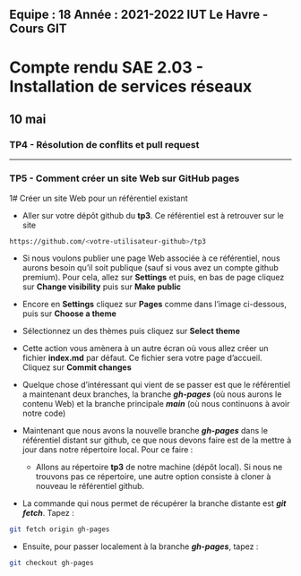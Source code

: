 **Equipe :** 18
**Année :** 2021-2022
**IUT Le Havre - Cours GIT**
--------------------------------------------------------------------------------------
# Compte rendu SAE 2.03 - Installation de services réseaux
## 10 mai
### TP4 - Résolution de conflits et pull request

--------------------------------------------------------------------------------------
### TP5 - Comment créer un site Web sur GitHub pages

1# Créer un site Web pour un référentiel existant

* Aller sur votre dépôt github du **tp3**. Ce référentiel est à retrouver sur le site 

```bash
https://github.com/<votre-utilisateur-github>/tp3
```

* Si nous voulons publier une page Web associée à ce référentiel, nous aurons besoin qu’il soit publique (sauf si vous avez un compte github premium). Pour cela, allez sur **Settings** et puis, en bas de page cliquez sur **Change visibility** puis sur **Make public**

* Encore en **Settings** cliquez sur **Pages** comme dans l’image ci-dessous, puis sur **Choose a theme**

* Sélectionnez un des thèmes puis cliquez sur **Select theme**

* Cette action vous amènera à un autre écran où vous allez créer un fichier **index.md** par défaut. Ce fichier sera votre page d’accueil. Cliquez sur **Commit changes**

* Quelque chose d’intéressant qui vient de se passer est que le référentiel a maintenant deux branches, la branche ***gh-pages*** (où nous aurons le contenu Web) et la branche principale ***main*** (où nous continuons à avoir notre code)

* Maintenant que nous avons la nouvelle branche ***gh-pages*** dans le référentiel distant sur github, ce que nous devons faire est de la mettre à jour dans notre répertoire local. Pour ce faire :
  * Allons au répertoire **tp3** de notre machine (dépôt local). Si nous ne trouvons pas ce répertoire, une autre option consiste à cloner à nouveau le référentiel github.
 * La commande qui nous permet de récupérer la branche distante est ***git fetch***. Tapez :
 ```bash
 git fetch origin gh-pages
 ```
 * Ensuite, pour passer localement à la branche ***gh-pages***, tapez :
 ```bash
 git checkout gh-pages
 ```
